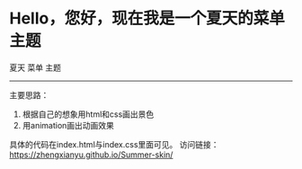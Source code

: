 # Hello，您好，现在我是一个夏天的菜单主题

夏天 菜单 主题

---
主要思路：
1. 根据自己的想象用html和css画出景色
2. 用animation画出动画效果

具体的代码在index.html与index.css里面可见。
访问链接：
https://zhengxianyu.github.io/Summer-skin/